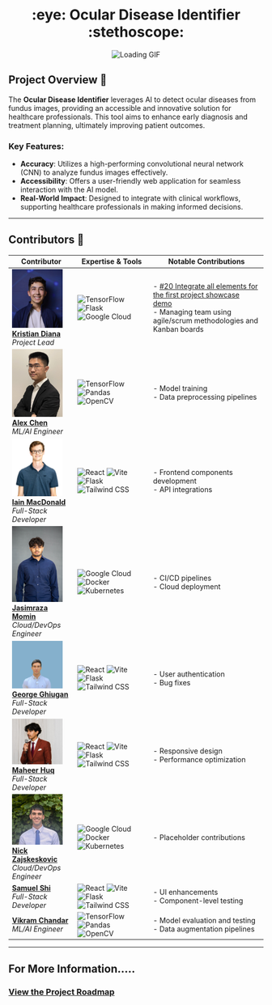 <h1 align="center">:eye: Ocular Disease Identifier :stethoscope:</h1>

<div align="center">

<p align="center">
  <img src="./Documentation/images/loading.gif" alt="Loading GIF" width="200"/>
</p>

</div>

## Project Overview :page_with_curl:

The **Ocular Disease Identifier** leverages AI to detect ocular diseases from fundus images, providing an accessible and innovative solution for healthcare professionals. This tool aims to enhance early diagnosis and treatment planning, ultimately improving patient outcomes.

### Key Features:
- **Accuracy**: Utilizes a high-performing convolutional neural network (CNN) to analyze fundus images effectively.
- **Accessibility**: Offers a user-friendly web application for seamless interaction with the AI model.
- **Real-World Impact**: Designed to integrate with clinical workflows, supporting healthcare professionals in making informed decisions.

---

## Contributors :handshake:

| Contributor                                                                                                     | Expertise & Tools                                                                                                                                                                                                                                   | Notable Contributions                                                                                                                                                        |
| --------------------------------------------------------------------------------------------------------------- | --------------------------------------------------------------------------------------------------------------------------------------------------------------------------------------------------------------------------------------------------- | --------------------------------------------------------------------------------------------------------------------------------------------------------------------------- |
| <img src="Documentation/images/Team/Kristian.png" alt="Kristian Diana" width="100"/> <br/> [**Kristian Diana**](https://github.com/kristiandiana) <br/><i>Project Lead</i> | ![TensorFlow](https://img.shields.io/badge/TensorFlow-%23FF6F00.svg?style=for-the-badge&logo=TensorFlow&logoColor=white) ![Flask](https://img.shields.io/badge/flask-%23000.svg?style=for-the-badge&logo=flask&logoColor=white) ![Google Cloud](https://img.shields.io/badge/GoogleCloud-%234285F4.svg?style=for-the-badge&logo=google-cloud&logoColor=white) | - [#20 Integrate all elements for the first project showcase demo](https://github.com/<your-repo>/issues/20) <br> - Managing team using agile/scrum methodologies and Kanban boards |
| <img src="Documentation/images/Team/Alex.jpg" alt="Alex Chen" width="100"/> <br/> [**Alex Chen**](https://github.com/alexchen2) <br/><i>ML/AI Engineer</i> | ![TensorFlow](https://img.shields.io/badge/TensorFlow-%23FF6F00.svg?style=for-the-badge&logo=TensorFlow&logoColor=white) ![Pandas](https://img.shields.io/badge/pandas-%23150458.svg?style=for-the-badge&logo=pandas&logoColor=white) ![OpenCV](https://img.shields.io/badge/opencv-%23white.svg?style=for-the-badge&logo=opencv&logoColor=white) | - Model training <br> - Data preprocessing pipelines                                                                                                                       |
| <img src="Documentation/images/Team/Iain.png" alt="Iain MacDonald" width="100"/> <br/> [**Iain MacDonald**](https://github.com/IainMac32) <br/><i>Full-Stack Developer</i> | ![React](https://img.shields.io/badge/react-%2320232a.svg?style=for-the-badge&logo=react&logoColor=%2361DAFB) ![Vite](https://img.shields.io/badge/vite-%23646CFF.svg?style=for-the-badge&logo=vite&logoColor=white) ![Flask](https://img.shields.io/badge/flask-%23000.svg?style=for-the-badge&logo=flask&logoColor=white) ![Tailwind CSS](https://img.shields.io/badge/tailwindcss-%2338B2AC.svg?style=for-the-badge&logo=tailwind-css&logoColor=white) | - Frontend components development <br> - API integrations                                                                                                                   |
| <img src="Documentation/images/Team/JasimrazaMomin.jpg" alt="Jasimraza Momin" width="100"/> <br/> [**Jasimraza Momin**](https://github.com/JasimrazaMomin) <br/><i>Cloud/DevOps Engineer</i> | ![Google Cloud](https://img.shields.io/badge/GoogleCloud-%234285F4.svg?style=for-the-badge&logo=google-cloud&logoColor=white) ![Docker](https://img.shields.io/badge/docker-%230db7ed.svg?style=for-the-badge&logo=docker&logoColor=white) ![Kubernetes](https://img.shields.io/badge/kubernetes-%23326ce5.svg?style=for-the-badge&logo=kubernetes&logoColor=white) | - CI/CD pipelines <br> - Cloud deployment                                                                                                                                |
| <img src="Documentation/images/Team/George.PNG" alt="George Ghiugan" width="100"/> <br/> [**George Ghiugan**](https://github.com/ghiugan) <br/><i>Full-Stack Developer</i> | ![React](https://img.shields.io/badge/react-%2320232a.svg?style=for-the-badge&logo=react&logoColor=%2361DAFB) ![Vite](https://img.shields.io/badge/vite-%23646CFF.svg?style=for-the-badge&logo=vite&logoColor=white) ![Flask](https://img.shields.io/badge/flask-%23000.svg?style=for-the-badge&logo=flask&logoColor=white) ![Tailwind CSS](https://img.shields.io/badge/tailwindcss-%2338B2AC.svg?style=for-the-badge&logo=tailwind-css&logoColor=white) | - User authentication <br> - Bug fixes                                                                                                                                    |
| <img src="Documentation/images/Team/Maheer.JPG" alt="Maheer Huq" width="100"/> <br/> [**Maheer Huq**](https://github.com/Maheer96) <br/><i>Full-Stack Developer</i> | ![React](https://img.shields.io/badge/react-%2320232a.svg?style=for-the-badge&logo=react&logoColor=%2361DAFB) ![Vite](https://img.shields.io/badge/vite-%23646CFF.svg?style=for-the-badge&logo=vite&logoColor=white) ![Flask](https://img.shields.io/badge/flask-%23000.svg?style=for-the-badge&logo=flask&logoColor=white) ![Tailwind CSS](https://img.shields.io/badge/tailwindcss-%2338B2AC.svg?style=for-the-badge&logo=tailwind-css&logoColor=white) | - Responsive design <br> - Performance optimization                                                                                                                        |
| <img src="Documentation/images/Team/Nick.jpg" alt="Nick Zajskeskovic" width="100"/> <br/> [**Nick Zajskeskovic**](https://github.com/nzajk) <br/><i>Cloud/DevOps Engineer</i> | ![Google Cloud](https://img.shields.io/badge/GoogleCloud-%234285F4.svg?style=for-the-badge&logo=google-cloud&logoColor=white) ![Docker](https://img.shields.io/badge/docker-%230db7ed.svg?style=for-the-badge&logo=docker&logoColor=white) ![Kubernetes](https://img.shields.io/badge/kubernetes-%23326ce5.svg?style=for-the-badge&logo=kubernetes&logoColor=white) | - Placeholder contributions                                                                                                                                           |
| [**Samuel Shi**](https://github.com/sokosam) <br/><i>Full-Stack Developer</i> | ![React](https://img.shields.io/badge/react-%2320232a.svg?style=for-the-badge&logo=react&logoColor=%2361DAFB) ![Vite](https://img.shields.io/badge/vite-%23646CFF.svg?style=for-the-badge&logo=vite&logoColor=white) ![Flask](https://img.shields.io/badge/flask-%23000.svg?style=for-the-badge&logo=flask&logoColor=white) ![Tailwind CSS](https://img.shields.io/badge/tailwindcss-%2338B2AC.svg?style=for-the-badge&logo=tailwind-css&logoColor=white) | - UI enhancements <br> - Component-level testing                                                                                                                       |
| [**Vikram Chandar**](https://github.com/vikramC04) <br/><i>ML/AI Engineer</i> | ![TensorFlow](https://img.shields.io/badge/TensorFlow-%23FF6F00.svg?style=for-the-badge&logo=TensorFlow&logoColor=white) ![Pandas](https://img.shields.io/badge/pandas-%23150458.svg?style=for-the-badge&logo=pandas&logoColor=white) ![OpenCV](https://img.shields.io/badge/opencv-%23white.svg?style=for-the-badge&logo=opencv&logoColor=white) | - Model evaluation and testing <br> - Data augmentation pipelines                                                                                                           |

---

## For More Information.....
### [View the Project Roadmap](./PROJECT-ROADMAP.md)


</div>
